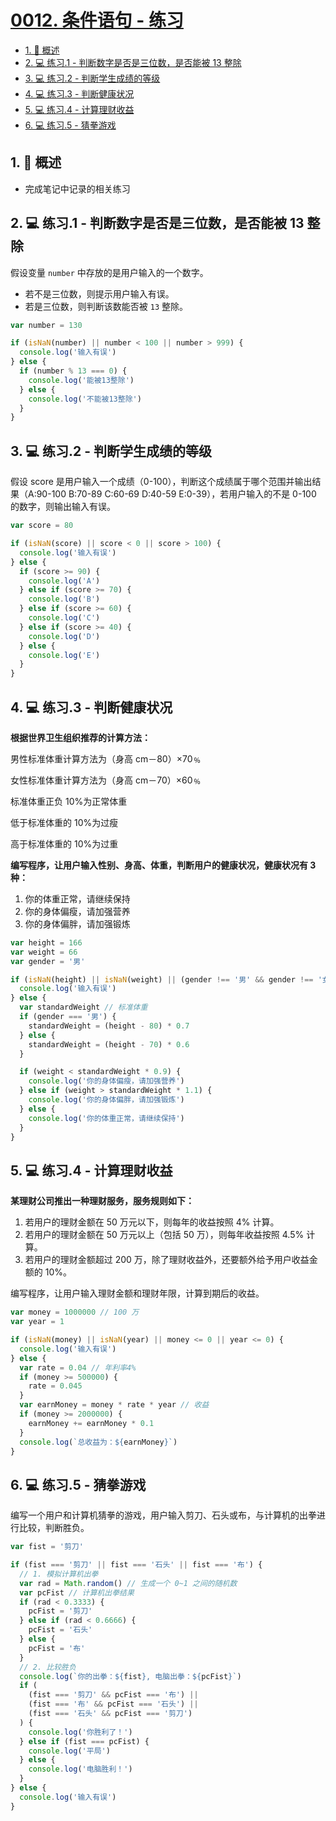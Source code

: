 # [0012. 条件语句 - 练习](https://github.com/Tdahuyou/TNotes.html-css-js/tree/main/notes/0012.%20%E6%9D%A1%E4%BB%B6%E8%AF%AD%E5%8F%A5%20-%20%E7%BB%83%E4%B9%A0)

<!-- region:toc -->

- [1. 📝 概述](#1--概述)
- [2. 💻 练习.1 - 判断数字是否是三位数，是否能被 13 整除](#2--练习1---判断数字是否是三位数是否能被-13-整除)
- [3. 💻 练习.2 - 判断学生成绩的等级](#3--练习2---判断学生成绩的等级)
- [4. 💻 练习.3 - 判断健康状况](#4--练习3---判断健康状况)
- [5. 💻 练习.4 - 计算理财收益](#5--练习4---计算理财收益)
- [6. 💻 练习.5 - 猜拳游戏](#6--练习5---猜拳游戏)

<!-- endregion:toc -->

## 1. 📝 概述

- 完成笔记中记录的相关练习

## 2. 💻 练习.1 - 判断数字是否是三位数，是否能被 13 整除

假设变量 `number` 中存放的是用户输入的一个数字。

- 若不是三位数，则提示用户输入有误。
- 若是三位数，则判断该数能否被 `13` 整除。

```javascript
var number = 130

if (isNaN(number) || number < 100 || number > 999) {
  console.log('输入有误')
} else {
  if (number % 13 === 0) {
    console.log('能被13整除')
  } else {
    console.log('不能被13整除')
  }
}
```

## 3. 💻 练习.2 - 判断学生成绩的等级

假设 score 是用户输入一个成绩（0-100），判断这个成绩属于哪个范围并输出结果（A:90-100 B:70-89 C:60-69 D:40-59 E:0-39），若用户输入的不是 0-100 的数字，则输出输入有误。

```javascript
var score = 80

if (isNaN(score) || score < 0 || score > 100) {
  console.log('输入有误')
} else {
  if (score >= 90) {
    console.log('A')
  } else if (score >= 70) {
    console.log('B')
  } else if (score >= 60) {
    console.log('C')
  } else if (score >= 40) {
    console.log('D')
  } else {
    console.log('E')
  }
}
```

## 4. 💻 练习.3 - 判断健康状况

**根据世界卫生组织推荐的计算方法：**

男性标准体重计算方法为（身高 cm－80）×70﹪

女性标准体重计算方法为（身高 cm－70）×60﹪

标准体重正负 10%为正常体重

低于标准体重的 10%为过瘦

高于标准体重的 10%为过重

**编写程序，让用户输入性别、身高、体重，判断用户的健康状况，健康状况有 3 种：**

1. 你的体重正常，请继续保持
2. 你的身体偏瘦，请加强营养
3. 你的身体偏胖，请加强锻炼

```javascript
var height = 166
var weight = 66
var gender = '男'

if (isNaN(height) || isNaN(weight) || (gender !== '男' && gender !== '女')) {
  console.log('输入有误')
} else {
  var standardWeight // 标准体重
  if (gender === '男') {
    standardWeight = (height - 80) * 0.7
  } else {
    standardWeight = (height - 70) * 0.6
  }

  if (weight < standardWeight * 0.9) {
    console.log('你的身体偏瘦，请加强营养')
  } else if (weight > standardWeight * 1.1) {
    console.log('你的身体偏胖，请加强锻炼')
  } else {
    console.log('你的体重正常，请继续保持')
  }
}
```

## 5. 💻 练习.4 - 计算理财收益

**某理财公司推出一种理财服务，服务规则如下：**

1. 若用户的理财金额在 50 万元以下，则每年的收益按照 4% 计算。
2. 若用户的理财金额在 50 万元以上（包括 50 万），则每年收益按照 4.5% 计算。
3. 若用户的理财金额超过 200 万，除了理财收益外，还要额外给予用户收益金额的 10%。

编写程序，让用户输入理财金额和理财年限，计算到期后的收益。

```javascript
var money = 1000000 // 100 万
var year = 1

if (isNaN(money) || isNaN(year) || money <= 0 || year <= 0) {
  console.log('输入有误')
} else {
  var rate = 0.04 // 年利率4%
  if (money >= 500000) {
    rate = 0.045
  }
  var earnMoney = money * rate * year // 收益
  if (money >= 2000000) {
    earnMoney += earnMoney * 0.1
  }
  console.log(`总收益为：${earnMoney}`)
}
```

## 6. 💻 练习.5 - 猜拳游戏

编写一个用户和计算机猜拳的游戏，用户输入剪刀、石头或布，与计算机的出拳进行比较，判断胜负。

```javascript
var fist = '剪刀'

if (fist === '剪刀' || fist === '石头' || fist === '布') {
  // 1. 模拟计算机出拳
  var rad = Math.random() // 生成一个 0~1 之间的随机数
  var pcFist // 计算机出拳结果
  if (rad < 0.3333) {
    pcFist = '剪刀'
  } else if (rad < 0.6666) {
    pcFist = '石头'
  } else {
    pcFist = '布'
  }
  // 2. 比较胜负
  console.log(`你的出拳：${fist}, 电脑出拳：${pcFist}`)
  if (
    (fist === '剪刀' && pcFist === '布') ||
    (fist === '布' && pcFist === '石头') ||
    (fist === '石头' && pcFist === '剪刀')
  ) {
    console.log('你胜利了！')
  } else if (fist === pcFist) {
    console.log('平局')
  } else {
    console.log('电脑胜利！')
  }
} else {
  console.log('输入有误')
}
```
